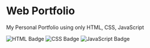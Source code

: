 # Web Portfolio
My Personal Portfolio using only HTML, CSS, JavaScript

![HTML Badge](https://img.shields.io/badge/HTML-E34F26?style=flat&logo=html5&logoColor=white)
![CSS Badge](https://img.shields.io/badge/CSS-1572B6?style=flat&logo=css3&logoColor=white)
![JavaScript Badge](https://img.shields.io/badge/JavaScript-F7DF1E?style=flat&logo=javascript&logoColor=black)



